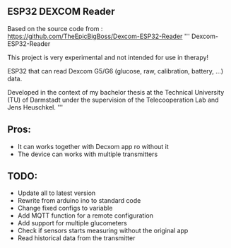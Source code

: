 ## ESP32 DEXCOM Reader
Based on the source code from : https://github.com/TheEpicBigBoss/Dexcom-ESP32-Reader
''' 
Dexcom-ESP32-Reader

This project is very experimental and not intended for use in therapy!

ESP32 that can read Dexcom G5/G6 (glucose, raw, calibration, battery, ...) data.

Developed in the context of my bachelor thesis at the Technical University (TU) of Darmstadt under the supervision of the Telecooperation Lab and Jens Heuschkel.
'''

## Pros:
- It can works together with Decxom app ro without it
- The device can works with multiple transmitters

## TODO:
- Update all to latest version
- Rewrite from arduino ino to standard code
- Change fixed configs to variable
- Add MQTT function for a remote configuration 
- Add support for multiple glucometers
- Check if sensors starts measuring without the original app
- Read historical data from the transmitter